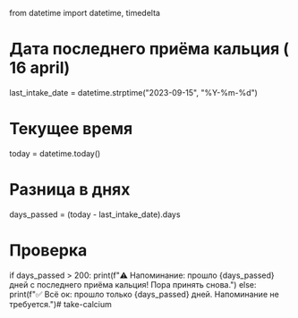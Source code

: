 from datetime import datetime, timedelta
# Дата последнего приёма кальция ( 16 april)
last_intake_date = datetime.strptime("2023-09-15", "%Y-%m-%d")
# Текущее время
today = datetime.today()
# Разница в днях
days_passed = (today - last_intake_date).days
# Проверка
if days_passed > 200:
    print(f"⚠️ Напоминание: прошло {days_passed} дней с последнего приёма кальция! Пора принять снова.")
else:
    print(f"✅ Всё ок: прошло только {days_passed} дней. Напоминание не требуется.")# take-calcium
